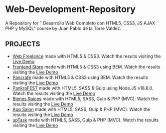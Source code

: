 # Web-Development-Repository
A Repository for " Desarrollo Web Completo con HTML5, CSS3, JS AJAX PHP y MySQL" course by Juan Pablo de la Torre Valdez.

## PROJECTS

- [Web Freelance](https://github.com/Pancratzia/Web-Development-Repository/tree/main/01-WebFreelance) made with HTML5 & CSS3. Watch the results visiting the [Live Demo](https://pancratzia-webfreelance.netlify.app/)
- [Frontend Store](https://github.com/Pancratzia/Web-Development-Repository/tree/main/02-FrontendStore) made with HTML5 & CSS3 using BEM. Watch the results visiting the [Live Demo](https://pancratzia-frontendstore.netlify.app/)
- [Pancrafe](https://github.com/Pancratzia/Web-Development-Repository/tree/main/03-PanCrAFE) made with HTML5 & CSS3 using BEM. Watch the results visiting the [Live Demo](https://pancratzia-pancrafe.netlify.app/)
- [PankraFEST](https://github.com/Pancratzia/Web-Development-Repository/tree/main/04-PankraFest) made with HTML5, SASS & Gulp using Node.JS v18.8.0. Watch the results visiting the [Live Demo](https://pancratzia-pankrafest.netlify.app/)
- [Bienes Raices](https://github.com/Pancratzia/Web-Development-Repository/tree/main/06-BienesRaicesMVC) made with HTML5, SASS, Gulp & PHP (MVC). Watch the results visiting the [Live Demo](https://pancratzia-bienesraices.000webhostapp.com/)
- [App Salon](https://github.com/Pancratzia/Web-Development-Repository/tree/main/07-AppSalon) made with HTML5, SASS, Gulp & PHP (MVC). Watch the results visiting the [Live Demo](https://desqate.domcloud.io/)
- [upTask](https://github.com/Pancratzia/Web-Development-Repository/tree/main/08-UpTask) made with HTML5, SASS, Gulp & PHP (MVC). Watch the results visiting the [Live Demo](https://dobloye.domcloud.io/)

